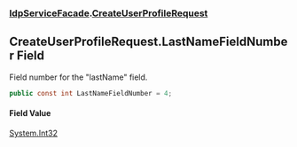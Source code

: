 ### [IdpServiceFacade](../index.md 'IdpServiceFacade').[CreateUserProfileRequest](index.md 'IdpServiceFacade\.CreateUserProfileRequest')

## CreateUserProfileRequest\.LastNameFieldNumber Field

Field number for the "lastName" field\.

```csharp
public const int LastNameFieldNumber = 4;
```

#### Field Value
[System\.Int32](https://learn.microsoft.com/en-us/dotnet/api/system.int32 'System\.Int32')